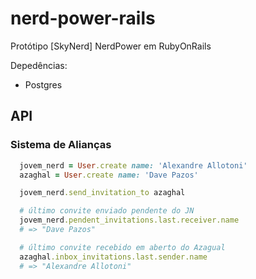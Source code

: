 # nerd-power-rails

Protótipo [SkyNerd] NerdPower em RubyOnRails

Depedências:

* Postgres

## API

### Sistema de Alianças
```ruby
  jovem_nerd = User.create name: 'Alexandre Allotoni'
  azaghal = User.create name: 'Dave Pazos'

  jovem_nerd.send_invitation_to azaghal

  # último convite enviado pendente do JN
  jovem_nerd.pendent_invitations.last.receiver.name
  # => "Dave Pazos"

  # último convite recebido em aberto do Azagual
  azaghal.inbox_invitations.last.sender.name
  # => "Alexandre Allotoni"


```


